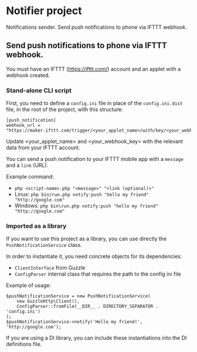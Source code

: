 # Notifier project
Notifications sender. Send push notifications to phone via IFTTT webhook.

## Send push notifications to phone via IFTTT webhook.

You must have an IFTTT (https://ifttt.com/) account and an applet with a webhook created.

### Stand-alone CLI script
First, you need to define a `config.ini` file in place of the `config.ini.dist` file,
in the root of the project, with this structure:

```
[push_notification]
webhook_url = "https://maker.ifttt.com/trigger/<your_applet_name>/with/key/<your_webhook_key>"
```
Update <your_applet_name> and <your_webhook_key> with the relevant data from your 
IFTTT account.

You can send a push notification to your IFTTT mobile app with a `message` and a `link` (URL).

Example command:
* `php <script-name>.php "<message>" "<link (optional)>"`
* Linux: `php bin/run.php notify:push "hello my friend" "http://google.com"`
* Windows: `php bin\run.php notify:push "hello my friend" "http://google.com"`

### Imported as a library
If you want to use this project as a library, you can use directly the `PushNotificationService` class.

In order to instantiate it, you need concrete objects for its dependencies:
* `ClientInterface` from Guzzle
* `ConfigParser` internal class that requires the path to the config ini file

Example of usage:
```
$pushNotificationService = new PushNotificationService(
    new GuzzleHttp\Client(),
    ConfigParser::fromFile(__DIR__ . DIRECTORY_SEPARATOR . 'config.ini')
);
$pushNotificationService->notify('Hello my friend!', 'http://google.com');
```
If you are using a DI library, you can include these instantiations into the DI definitions file. 
